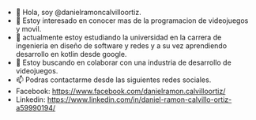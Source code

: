 - 👋 Hola, soy @danielramoncalvilloortiz.
- 👀 Estoy interesado en conocer mas de la programacion de videojuegos y movil.
- 🌱 actualmente estoy estudiando la universidad en la carrera de ingenieria en diseño de software y redes y a su vez aprendiendo desarrollo en kotlin desde google.
- 💞️ Estoy buscando en colaborar con una industria de desarrollo de videojuegos.
- 📫 Podras contactarme desde las siguientes redes sociales.
- Facebook: https://www.facebook.com/danielramon.calvilloortiz/
- Linkedin: https://www.linkedin.com/in/daniel-ramon-calvillo-ortiz-a59990194/

<!---
danielramoncalvilloortiz/danielramoncalvilloortiz is a ✨ special ✨ repository because its `README.md` (this file) appears on your GitHub profile.
You can click the Preview link to take a look at your changes.
--->
